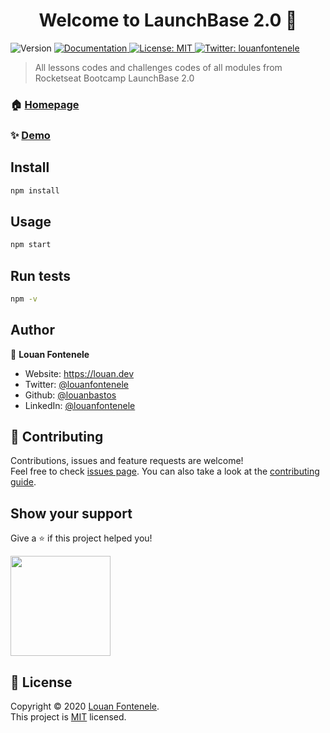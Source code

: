 <h1 align="center">Welcome to LaunchBase 2.0 🚀</h1>
<p>
  <img alt="Version" src="https://img.shields.io/badge/version-2.0-blue.svg?cacheSeconds=2592000" />
  <a href="https://docs.rocketseat.dev/" target="_blank">
    <img alt="Documentation" src="https://img.shields.io/badge/documentation-yes-brightgreen.svg" />
  </a>
  <a href="https://opensource.org/licenses/MIT" target="_blank">
    <img alt="License: MIT" src="https://img.shields.io/badge/License-MIT-yellow.svg" />
  </a>
  <a href="https://twitter.com/louanfontenele" target="_blank">
    <img alt="Twitter: louanfontenele" src="https://img.shields.io/twitter/follow/louanfontenele.svg?style=social" />
  </a>
</p>

> All lessons codes and challenges codes of all modules from Rocketseat Bootcamp LaunchBase 2.0

### 🏠 [Homepage](https://rocketseat.com.br/launchbase)

### ✨ [Demo](https://www.youtube.com/channel/UCSfwM5u0Kce6Cce8_S72olg)

## Install

```sh
npm install
```

## Usage

```sh
npm start
```

## Run tests

```sh
npm -v
```

## Author

👤 **Louan Fontenele**

* Website: https://louan.dev
* Twitter: [@louanfontenele](https://twitter.com/louanfontenele)
* Github: [@louanbastos](https://github.com/louanbastos)
* LinkedIn: [@louanfontenele](https://linkedin.com/in/louanfontenele)

## 🤝 Contributing

Contributions, issues and feature requests are welcome!<br />Feel free to check [issues page](https://github.com/louanbastos/LaunchBase20/issues). You can also take a look at the [contributing guide](https://github.com/louanbastos/LaunchBase20/graphs/contributors).

## Show your support

Give a ⭐️ if this project helped you!

<a href="https://www.patreon.com/louanfontenele">
  <img src="https://c5.patreon.com/external/logo/become_a_patron_button@2x.png" width="160">
</a>

## 📝 License

Copyright © 2020 [Louan Fontenele](https://github.com/louanbastos).<br />
This project is [MIT](https://opensource.org/licenses/MIT) licensed.
